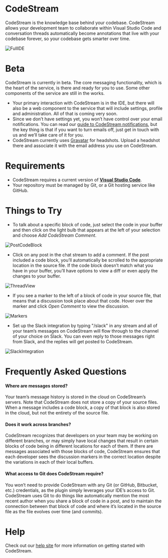 # CodeStream

CodeStream is the knowledge base behind your codebase. CodeStream allows your development team to collaborate within Visual Studio Code and conversation threads automatically become annotations that live with your codebase forever, so your codebase gets smarter over time.

![FullIDE](https://help.codestream.com/hc/article_attachments/360008724052/FullScreen.png)

# Beta

CodeStream is currently in beta. The core messaging functionality, which is the heart of the service, is there and ready for you to use. Some other components of the service are still in the works.

- Your primary interaction with CodeStream is in the IDE, but there will also be a web component to the service that will include settings, profile and administration. All of that is coming very soon.
- Since we don’t have settings yet, you won’t have control over your email notifications. You can read our [guide to CodeStream notifications](https://help.codestream.com/hc/en-us/articles/360000327691-Guide-to-CodeStream-notifications), but the key thing is that if you want to turn emails off, just get in touch with us and we’ll take care of it for you.
- CodeStream currently uses [Gravatar](https://gravatar.com) for headshots. Upload a headshot there and associate it with the email address you use on CodeStream.

# Requirements

- CodeStream requires a current version of **[Visual Studio Code](https://code.visualstudio.com/)**.
- Your repository must be managed by Git, or a Git hosting service like GitHub.

# Things to Try

- To talk about a specific block of code, just select the code in your buffer and then click on the light bulb that appears at the left of your selection and choose _Add CodeStream Comment_.

![PostCodeBlock](https://help.codestream.com/hc/article_attachments/360007936372/VSCPost.png)

- Click on any post in the chat stream to add a comment. If the post included a code block, you’ll automatically be scrolled to the appropriate location in the source file. If the code block doesn’t match what you have in your buffer, you’ll have options to view a diff or even apply the changes to your buffer.

![ThreadView](https://help.codestream.com/hc/article_attachments/360008723191/Screen_Shot_2018-08-06_at_5.12.03_PM.png)

- If you see a marker to the left of a block of code in your source file, that means that a discussion took place about that code. Hover over the marker and click _Open Comment_ to view the discussion.

![Markers](https://help.codestream.com/hc/article_attachments/360008723011/Screen_Shot_2018-08-06_at_5.03.41_PM.png)

- Set up the Slack integration by typing "/slack" in any stream and all of your team’s messages on CodeStream will flow through to the channel of your choice on Slack. You can even reply to those messages right from Slack, and the replies will get posted to CodeStream.

![SlackIntegration](https://help.codestream.com/hc/article_attachments/360002212591/SlackCSBot.png)

# Frequently Asked Questions

#### Where are messages stored?

Your team’s message history is stored in the cloud on CodeStream’s servers. Note that CodeStream does not store a copy of your source files. When a message includes a code block, a copy of that block is also stored in the cloud, but not the entirety of the source file.

#### Does it work across branches?

CodeStream recognizes that developers on your team may be working on different branches, or may simply have local changes that result in certain blocks of code being in different locations for each of them. If there are messages associated with those blocks of code, CodeStream ensures that each developer sees the discussion markers in the correct location despite the variations in each of their local buffers.

#### What access to Git does CodeStream require?

You won’t need to provide CodeStream with any Git (or GitHub, Bitbucket, etc.) credentials, as the plugin simply leverages your IDE’s access to Git. CodeStream uses Git to do things like automatically mention the most recent author when you share a block of code in a post, and to maintain the connection between that block of code and where it’s located in the source file as the file evolves over time (and commits).

# Help

Check out our [help site](https://help.codestream.com) for more information on getting started with CodeStream.
